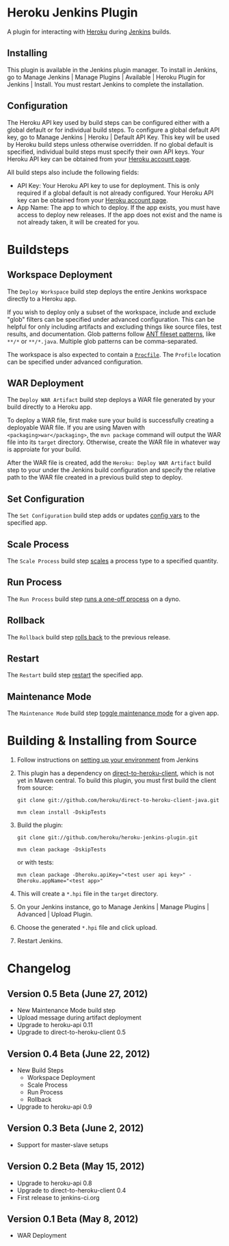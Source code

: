 Heroku Jenkins Plugin
======================

A plugin for interacting with [Heroku](http://heroku.com) during [Jenkins](http://jenkins-ci.org/) builds.

Installing
----------

This plugin is available in the Jenkins plugin manager. 
To install in Jenkins, go to Manage Jenkins | Manage Plugins | Available | Heroku Plugin for Jenkins | Install. 
You must restart Jenkins to complete the installation.

Configuration
-------------

The Heroku API key used by build steps can be configured either with a global default or for individual build steps.
To configure a global default API key, go to Manage Jenkins | Heroku | Default API Key. This key will be used
by Heroku build steps unless otherwise overridden. If no global default is specified, individual build steps must specify
their own API keys. Your Heroku API key can be obtained from your [Heroku account page](https://api.heroku.com/account).

All build steps also include the following fields:

 - API Key: Your Heroku API key to use for deployment. This is only required if a global default is not already configured. Your Heroku API key can be obtained from your [Heroku account page](https://api.heroku.com/account).
 - App Name: The app to which to deploy. If the app exists, you must have access to deploy new releases. If the app does not exist and the name is not already taken, it will be created for you.

Buildsteps
==========

Workspace Deployment
--------------------

The `Deploy Workspace` build step deploys the entire Jenkins workspace directly to a Heroku app.

If you wish to deploy only a subset of the workspace, include and exclude "glob" filters can be specified under advanced configuration.
This can be helpful for only including artifacts and excluding things like source files, test results, and documentation.
Glob patterns follow [ANT fileset patterns](http://ant.apache.org/manual/Types/fileset.html), like `**/*` or `**/*.java`. Multiple glob patterns can be comma-separated.

The workspace is also expected to contain a [`Procfile`](https://devcenter.heroku.com/articles/procfile).
The `Profile` location can be specified under advanced configuration.


WAR Deployment
--------------

The `Deploy WAR Artifact` build step deploys a WAR file generated by your build directly to a Heroku app.

To deploy a WAR file, first make sure your build is successfully creating a deployable WAR file.
If you are using Maven with `<packaging>war</packaging>`, the `mvn package` command will output the WAR file into its `target` directory.
Otherwise, create the WAR file in whatever way is approiate for your build.

After the WAR file is created, add the `Heroku: Deploy WAR Artifact` build step to your under the Jenkins build configuration
and specify the relative path to the WAR file created in a previous build step to deploy.

Set Configuration
-----------------

The `Set Configuration` build step adds or updates [config vars](https://devcenter.heroku.com/articles/config-vars) to the specified app.

Scale Process
-------------

The `Scale Process` build step [scales](https://devcenter.heroku.com/articles/scaling) a process type to a specified quantity.

Run Process
-----------

The `Run Process` build step [runs a one-off process](https://devcenter.heroku.com/articles/cedar#oneoff_processes) on a dyno.

Rollback
--------

The `Rollback` build step [rolls back](https://devcenter.heroku.com/articles/releases#rollback) to the previous release.

Restart
--------

The `Restart` build step [restart](https://devcenter.heroku.com/articles/ps#process_restarts) the specified app.

Maintenance Mode
----------------

The `Maintenance Mode` build step [toggle maintenance mode](https://devcenter.heroku.com/articles/maintenance-mode) for a given app.


Building & Installing from Source
=================================

1. Follow instructions on [setting up your environment](https://wiki.jenkins-ci.org/display/JENKINS/Plugin+tutorial#Plugintutorial-SettingUpEnvironment)
   from Jenkins

2. This plugin has a dependency on [direct-to-heroku-client](https://github.com/heroku/direct-to-heroku-client-java),
   which is not yet in Maven central. To build this plugin, you must first build the client from source:

     `git clone git://github.com/heroku/direct-to-heroku-client-java.git`

     `mvn clean install -DskipTests`

3. Build the plugin:

     `git clone git://github.com/heroku/heroku-jenkins-plugin.git`

     `mvn clean package -DskipTests`

     or with tests:

     `mvn clean package -Dheroku.apiKey="<test user api key>" -Dheroku.appName="<test app>"`

4. This will create a `*.hpi` file in the `target` directory. 

5. On your Jenkins instance, go to Manage Jenkins | Manage Plugins | Advanced | Upload Plugin.

6. Choose the generated `*.hpi` file and click upload.

7. Restart Jenkins.


Changelog
=========

Version 0.5 Beta (June 27, 2012)
--------------------------------
 - New Maintenance Mode build step
 - Upload message during artifact deployment
 - Upgrade to heroku-api 0.11
 - Upgrade to direct-to-heroku-client 0.5

Version 0.4 Beta (June 22, 2012)
-------------------------------
 - New Build Steps
   - Workspace Deployment
   - Scale Process
   - Run Process
   - Rollback
 - Upgrade to heroku-api 0.9

Version 0.3 Beta (June 2, 2012)
-------------------------------
 - Support for master-slave setups

Version 0.2 Beta (May 15, 2012)
-------------------------------
 - Upgrade to heroku-api 0.8
 - Upgrade to direct-to-heroku-client 0.4
 - First release to jenkins-ci.org

Version 0.1 Beta (May 8, 2012)
------------------------------
- WAR Deployment
 